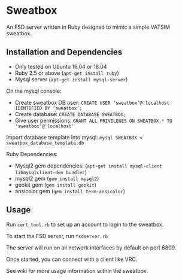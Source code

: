 # Sweatbox
An FSD server written in Ruby designed to mimic a simple VATSIM sweatbox.

## Installation and Dependencies

- Only tested on Ubuntu 16.04 or 18.04
- Ruby 2.5 or above (`apt-get install ruby`)
- Mysql server (`apt-get install mysql-server`)

On the mysql console:
- Create sweatbox DB user: `CREATE USER ‘sweatbox’@‘localhost IDENTIFIED BY ‘sweatbox’;`
- Create database: `CREATE DATABASE SWEATBOX;`
- Give user permissions: `GRANT ALL PRIVILEGES ON SWEATBOX.* TO 'sweatbox'@'localhost'`

Import database template into mysql: `mysql SWEATBOX < sweatbox_database_template.db`

Ruby Dependencies:

- Mysql2 gem dependencies: (`apt-get install mysql-client libmysqlclient-dev bundler`)
- mysql2 gem (`gem install mysql2`)
- geokit gem (`gem install geokit`)
- ansicolor gem (`gem install term-ansicolor`)

## Usage

Run `cert_tool.rb` to set up an account to login to the sweatbox.

To start the FSD server, run `fsdserver.rb`

The server will run on all network interfaces by default on port 6809.

Once started, you can connect with a client like VRC.

See wiki for more usage information within the sweatbox.
